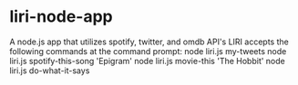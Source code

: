 # liri-node-app
A node.js app that utilizes spotify, twitter, and omdb API's
LIRI accepts the following commands at the command prompt:
node liri.js my-tweets
node liri.js spotify-this-song 'Epigram'
node liri.js movie-this 'The Hobbit'
node liri.js do-what-it-says
